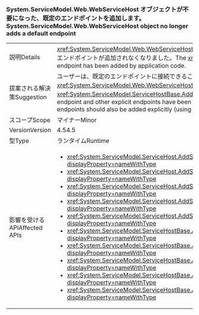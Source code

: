 ### <a name="systemservicemodelwebwebservicehost-object-no-longer-adds-a-default-endpoint"></a><span data-ttu-id="8bd39-101">System.ServiceModel.Web.WebServiceHost オブジェクトが不要になった、既定のエンドポイントを追加します。</span><span class="sxs-lookup"><span data-stu-id="8bd39-101">System.ServiceModel.Web.WebServiceHost object no longer adds a default endpoint</span></span>

|   |   |
|---|---|
|<span data-ttu-id="8bd39-102">説明</span><span class="sxs-lookup"><span data-stu-id="8bd39-102">Details</span></span>|<span data-ttu-id="8bd39-103"><xref:System.ServiceModel.Web.WebServiceHost> オブジェクトでは、アプリケーション コードによって明示的なエンドポイントが追加された場合に、既定のエンドポイントが追加されなくなりました。</span><span class="sxs-lookup"><span data-stu-id="8bd39-103">The <xref:System.ServiceModel.Web.WebServiceHost> object no longer adds a default endpoint if an explicit endpoint has been added by application code.</span></span>|
|<span data-ttu-id="8bd39-104">提案される解決策</span><span class="sxs-lookup"><span data-stu-id="8bd39-104">Suggestion</span></span>|<span data-ttu-id="8bd39-105">ユーザーは、既定のエンドポイントに接続できることが予想されに他の明示的なエンドポイントが追加されているかどうか、 <xref:System.ServiceModel.Web.WebServiceHost?displayProperty=name>、既定のエンドポイントが明示的に追加することも必要があります (を使用して<xref:System.ServiceModel.ServiceHostBase.AddDefaultEndpoints?displayProperty=name>)。</span><span class="sxs-lookup"><span data-stu-id="8bd39-105">If users will expect to be able to connect to a default endpoint and other explicit endpoints have been added to the <xref:System.ServiceModel.Web.WebServiceHost?displayProperty=name>, default endpoints should also be added explicitly (using <xref:System.ServiceModel.ServiceHostBase.AddDefaultEndpoints?displayProperty=name>).</span></span>|
|<span data-ttu-id="8bd39-106">スコープ</span><span class="sxs-lookup"><span data-stu-id="8bd39-106">Scope</span></span>|<span data-ttu-id="8bd39-107">マイナー</span><span class="sxs-lookup"><span data-stu-id="8bd39-107">Minor</span></span>|
|<span data-ttu-id="8bd39-108">Version</span><span class="sxs-lookup"><span data-stu-id="8bd39-108">Version</span></span>|<span data-ttu-id="8bd39-109">4.5</span><span class="sxs-lookup"><span data-stu-id="8bd39-109">4.5</span></span>|
|<span data-ttu-id="8bd39-110">型</span><span class="sxs-lookup"><span data-stu-id="8bd39-110">Type</span></span>|<span data-ttu-id="8bd39-111">ランタイム</span><span class="sxs-lookup"><span data-stu-id="8bd39-111">Runtime</span></span>|
|<span data-ttu-id="8bd39-112">影響を受ける API</span><span class="sxs-lookup"><span data-stu-id="8bd39-112">Affected APIs</span></span>|<ul><li><xref:System.ServiceModel.ServiceHost.AddServiceEndpoint(System.Type,System.ServiceModel.Channels.Binding,System.String)?displayProperty=nameWithType></li><li><xref:System.ServiceModel.ServiceHost.AddServiceEndpoint(System.Type,System.ServiceModel.Channels.Binding,System.Uri)?displayProperty=nameWithType></li><li><xref:System.ServiceModel.ServiceHost.AddServiceEndpoint(System.Type,System.ServiceModel.Channels.Binding,System.String,System.Uri)?displayProperty=nameWithType></li><li><xref:System.ServiceModel.ServiceHost.AddServiceEndpoint(System.Type,System.ServiceModel.Channels.Binding,System.Uri,System.Uri)?displayProperty=nameWithType></li><li><xref:System.ServiceModel.ServiceHost.AddServiceEndpoint(System.Type,System.ServiceModel.Channels.Binding,System.Uri,System.Uri)?displayProperty=nameWithType></li><li><xref:System.ServiceModel.ServiceHostBase.AddServiceEndpoint(System.ServiceModel.Description.ServiceEndpoint)?displayProperty=nameWithType></li><li><xref:System.ServiceModel.ServiceHostBase.AddServiceEndpoint(System.String,System.ServiceModel.Channels.Binding,System.String)?displayProperty=nameWithType></li><li><xref:System.ServiceModel.ServiceHostBase.AddServiceEndpoint(System.String,System.ServiceModel.Channels.Binding,System.Uri)?displayProperty=nameWithType></li><li><xref:System.ServiceModel.ServiceHostBase.AddServiceEndpoint(System.String,System.ServiceModel.Channels.Binding,System.String,System.Uri)?displayProperty=nameWithType></li><li><xref:System.ServiceModel.ServiceHostBase.AddServiceEndpoint(System.String,System.ServiceModel.Channels.Binding,System.Uri,System.Uri)?displayProperty=nameWithType></li></ul>|

